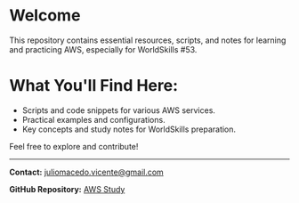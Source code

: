 # Welcome

This repository contains essential resources, scripts, and notes for learning and practicing AWS, especially for WorldSkills #53.

# What You'll Find Here:

- Scripts and code snippets for various AWS services.
- Practical examples and configurations.
- Key concepts and study notes for WorldSkills preparation.

Feel free to explore and contribute!

---

**Contact:** [juliomacedo.vicente@gmail.com](mailto:juliomacedo.vicente@gmail.com)

**GitHub Repository:** [AWS Study](https://github.com/Julio-vincente/StudyAWS)
